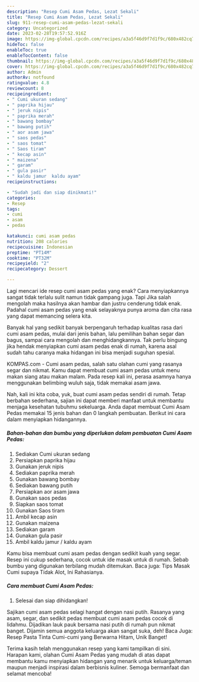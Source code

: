 ```yaml
---
description: "Resep Cumi Asam Pedas, Lezat Sekali"
title: "Resep Cumi Asam Pedas, Lezat Sekali"
slug: 911-resep-cumi-asam-pedas-lezat-sekali
category: Uncategorized
date: 2023-02-28T19:57:52.916Z
image: https://img-global.cpcdn.com/recipes/a3a5f46d9f7d1f9c/680x482cq70/cumi-asam-pedas-foto-resep-utama.jpg
hideToc: false
enableToc: true
enableTocContent: false
thumbnail: https://img-global.cpcdn.com/recipes/a3a5f46d9f7d1f9c/680x482cq70/cumi-asam-pedas-foto-resep-utama.jpg
cover: https://img-global.cpcdn.com/recipes/a3a5f46d9f7d1f9c/680x482cq70/cumi-asam-pedas-foto-resep-utama.jpg
author: Admin
authorAv: notfound
ratingvalue: 4.8
reviewcount: 8
recipeingredient:
- " Cumi ukuran sedang"
- " paprika hijau"
- " jeruk nipis"
- " paprika merah"
- " bawang bombay"
- " bawang putih"
- " aor asam jawa"
- " saos pedas"
- " saos tomat"
- " Saos tiram"
- " kecap asin"
- " maizena"
- " garam"
- " gula pasir"
- " kaldu jamur  kaldu ayam"
recipeinstructions:

- "Sudah jadi dan siap dinikmati!"
categories:
- Resep
tags:
- cumi
- asam
- pedas

katakunci: cumi asam pedas 
nutrition: 208 calories
recipecuisine: Indonesian
preptime: "PT14M"
cooktime: "PT32M"
recipeyield: "2"
recipecategory: Dessert

---
```



Lagi mencari ide resep cumi asam pedas yang enak? Cara menyiapkannya sangat tidak terlalu sulit namun tidak gampang juga. Tapi Jika salah mengolah maka hasilnya akan hambar dan justru cenderung tidak enak. Padahal cumi asam pedas yang enak selayaknya punya aroma dan cita rasa yang dapat memancing selera kita.


Banyak hal yang sedikit banyak berpengaruh terhadap kualitas rasa dari cumi asam pedas, mulai dari jenis bahan, lalu pemilihan bahan segar dan bagus, sampai cara mengolah dan menghidangkannya. Tak perlu bingung jika hendak menyiapkan cumi asam pedas enak di rumah, karena asal sudah tahu caranya maka hidangan ini bisa menjadi suguhan spesial.

KOMPAS.com - Cumi asam pedas, salah satu olahan cumi yang rasanya segar dan nikmat. Kamu dapat membuat cumi asam pedas untuk menu makan siang atau makan malam. Pada resep kali ini, perasa asamnya hanya menggunakan belimbing wuluh saja, tidak memakai asam jawa.


Nah, kali ini kita coba, yuk, buat cumi asam pedas sendiri di rumah. Tetap berbahan sederhana, sajian ini dapat memberi manfaat untuk membantu menjaga kesehatan tubuhmu sekeluarga. Anda dapat membuat Cumi Asam Pedas memakai 15 jenis bahan dan 0 langkah pembuatan. Berikut ini cara dalam menyiapkan hidangannya.

<!--inarticleads1-->

##### Bahan-bahan dan bumbu yang diperlukan dalam pembuatan Cumi Asam Pedas:

1. Sediakan  Cumi ukuran sedang
1. Persiapkan  paprika hijau
1. Gunakan  jeruk nipis
1. Sediakan  paprika merah
1. Gunakan  bawang bombay
1. Sediakan  bawang putih
1. Persiapkan  aor asam jawa
1. Gunakan  saos pedas
1. Siapkan  saos tomat
1. Gunakan  Saos tiram
1. Ambil  kecap asin
1. Gunakan  maizena
1. Sediakan  garam
1. Gunakan  gula pasir
1. Ambil  kaldu jamur / kaldu ayam


Kamu bisa membuat cumi asam pedas dengan sedikit kuah yang segar. Resep ini cukup sederhana, cocok untuk ide masak untuk di rumah. Sebab bumbu yang digunakan terbilang mudah ditemukan. Baca juga: Tips Masak Cumi supaya Tidak Alot, Ini Rahasianya. 

<!--inarticleads2-->

##### Cara membuat Cumi Asam Pedas:


1. Selesai dan siap dihidangkan!

Sajikan cumi asam pedas selagi hangat dengan nasi putih. Rasanya yang asam, segar, dan sedikit pedas membuat cumi asam pedas cocok di lidahmu. Dijadikan lauk pauk bersama nasi putih di rumah pun nikmat banget. Dijamin semua anggota keluarga akan sangat suka, deh! Baca Juga: Resep Pasta Tinta Cumi-cumi yang Berwarna Hitam, Unik Banget! 

Terima kasih telah menggunakan resep yang kami tampilkan di sini. Harapan kami, olahan Cumi Asam Pedas yang mudah di atas dapat membantu kamu menyiapkan hidangan yang menarik untuk keluarga/teman maupun menjadi inspirasi dalam berbisnis kuliner. Semoga bermanfaat dan selamat mencoba!

